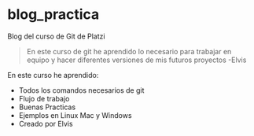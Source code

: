 # blog_practica
Blog del curso de Git de Platzi

>En este curso de git he aprendido lo necesario para trabajar en equipo y hacer diferentes versiones de mis futuros proyectos
>-Elvis

En este curso he aprendido:
* Todos los comandos necesarios de git
* Flujo de trabajo
* Buenas Practicas
* Ejemplos en Linux Mac y Windows
* Creado por Elvis
